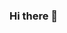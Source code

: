 ### Hi there 👋

<!--
**dhwaniT99/dhwaniT99** is a ✨ _special_ ✨ repository because its `README.md` (this file) appears on your GitHub profile.


My Website

- 🔭 Graduate Student of Data Analytics Engineering at Northeastern University. Completed my undergraduation in  Electronics & Communication in BVM Engineering College, India. Enthusiastic in developing and working on AI based applications for education on Raspberry Pi based mobile platform and deep learning related innovations. I love to be part of Maker activities. I have an avid interest to contribute to this changing world by my efforts on AI for connected world.
